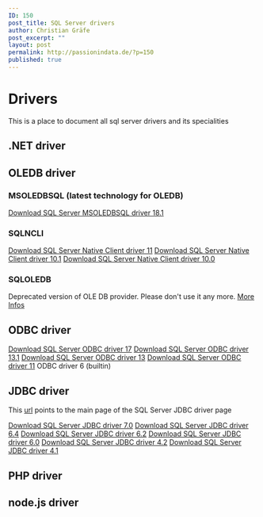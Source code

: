 ```yaml
---
ID: 150
post_title: SQL Server drivers
author: Christian Gräfe
post_excerpt: ""
layout: post
permalink: http://passionindata.de/?p=150
published: true
---
```


# Drivers

This is a place to document all sql server drivers and its specialities

## .NET driver

## OLEDB driver

### MSOLEDBSQL (latest technology for OLEDB)

[Download SQL Server MSOLEDBSQL driver 18.1][50]

### SQLNCLI
[Download SQL Server Native Client driver 11][30]
[Download SQL Server Native Client driver 10.1][31]
[Download SQL Server Native Client driver 10.0][32]

### SQLOLEDB

Deprecated version of OLE DB provider. Please don't use it any more.
[More Infos][40]

## ODBC driver

[Download SQL Server ODBC driver 17][10]
[Download SQL Server ODBC driver 13.1][11]
[Download SQL Server ODBC driver 13][12]
[Download SQL Server ODBC driver 11][13]
ODBC driver 6 (builtin)

## JDBC driver

This [url][22] points to the main page of the SQL Server JDBC driver page

[Download SQL Server JDBC driver 7.0][23]
[Download SQL Server JDBC driver 6.4][24]
[Download SQL Server JDBC driver 6.2][25]
[Download SQL Server JDBC driver 6.0][26]
[Download SQL Server JDBC driver 4.2][27]
[Download SQL Server JDBC driver 4.1][28]

## PHP driver

## node.js driver

 [50]: https://www.microsoft.com/en-us/download/details.aspx?id=56730

 [40]: https://docs.microsoft.com/en-us/sql/ado/guide/appendixes/microsoft-ole-db-provider-for-sql-server?view=sql-server-2017

 [30]: https://www.microsoft.com/en-us/download/details.aspx?id=50402
 [31]: http://go.microsoft.com/fwlink/?LinkID=188401&clcid=0x409
 [32]: https://www.microsoft.com/de-de/download/details.aspx?id=44277

 [10]: https://www.microsoft.com/en-us/download/details.aspx?id=56567
 [11]: https://www.microsoft.com/en-us/download/details.aspx?id=53339
 [12]: https://www.microsoft.com/en-us/download/details.aspx?id=50420
 [13]: https://www.microsoft.com/en-us/download/details.aspx?id=36434

 [22]: https://docs.microsoft.com/en-us/sql/connect/jdbc/download-microsoft-jdbc-driver-for-sql-server
 [23]: https://www.microsoft.com/en-us/download/details.aspx?id=57175
 [24]: https://www.microsoft.com/en-us/download/details.aspx?id=56615
 [25]: https://www.microsoft.com/en-us/download/details.aspx?id=55539
 [26]: https://www.microsoft.com/en-us/download/details.aspx?displaylang=en&id=11774
 [27]: https://www.microsoft.com/en-us/download/details.aspx?id=54671
 [28]: https://www.microsoft.com/en-us/download/details.aspx?id=54670